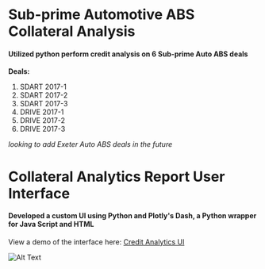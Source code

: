 # Sub-prime Automotive ABS Collateral Analysis
#### Utilized python perform credit analysis on 6 Sub-prime Auto ABS deals
**Deals:** 
1. SDART 2017-1
2. SDART 2017-2
3. SDART 2017-3
4. DRIVE 2017-1
5. DRIVE 2017-2
6. DRIVE 2017-3

*looking to add Exeter Auto ABS deals in the future*

# Collateral Analytics Report User Interface 
#### Developed a custom UI using Python and Plotly's Dash, a Python wrapper for Java Script and HTML

View a demo of the interface here: [Credit Analytics UI](https://drive.google.com/open?id=1ne4Oeo2v2sQ_5SbQPk_yN02hKrq3TV_f "Google Drive Video")

![Alt Text](https://github.com/Amcdonne95/Dash_Front_End/blob/master/Dashboard_2.0/Dash%20Gifs/Filter_Tables.gif)
